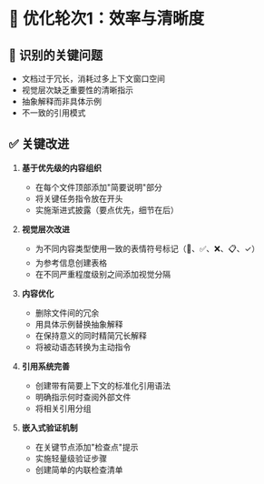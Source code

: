 # 🔄 优化轮次1：效率与清晰度

## 🚨 识别的关键问题
- 文档过于冗长，消耗过多上下文窗口空间
- 视觉层次缺乏重要性的清晰指示
- 抽象解释而非具体示例
- 不一致的引用模式

## ✅ 关键改进
1. **基于优先级的内容组织**
   - 在每个文件顶部添加"简要说明"部分
   - 将关键任务指令放在开头
   - 实施渐进式披露（要点优先，细节在后）

2. **视觉层次改进**
   - 为不同内容类型使用一致的表情符号标记（🚨、✅、❌、📋、✓）
   - 为参考信息创建表格
   - 在不同严重程度级别之间添加视觉分隔

3. **内容优化**
   - 删除文件间的冗余
   - 用具体示例替换抽象解释
   - 在保持意义的同时精简冗长解释
   - 将被动语态转换为主动指令

4. **引用系统完善**
   - 创建带有简要上下文的标准化引用语法
   - 明确指示何时查阅外部文件
   - 将相关引用分组

5. **嵌入式验证机制**
   - 在关键节点添加"检查点"提示
   - 实施轻量级验证步骤
   - 创建简单的内联检查清单 